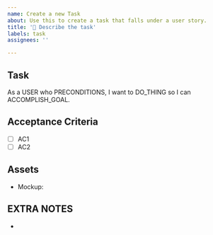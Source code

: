 ```yaml
---
name: Create a new Task
about: Use this to create a task that falls under a user story.
title: '🎯 Describe the task'
labels: task
assignees: ''

---
```


## Task

As a USER who PRECONDITIONS, I want to DO_THING so I can ACCOMPLISH_GOAL.


## Acceptance Criteria

- [ ] AC1
- [ ] AC2

## Assets

- Mockup: 

## EXTRA NOTES

-